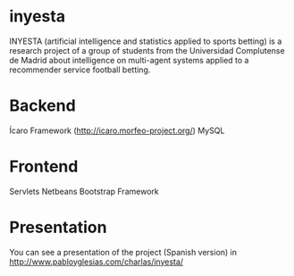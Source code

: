 inyesta
=======

INYESTA (artificial intelligence and statistics applied to sports betting) is a research project of a group of students from the Universidad Complutense de Madrid about intelligence on multi-agent systems applied to a recommender service football betting.


Backend
=======

Ícaro Framework (http://icaro.morfeo-project.org/)
MySQL


Frontend
=======

Servlets Netbeans
Bootstrap Framework

Presentation
=======

You can see a presentation of the project (Spanish version) in http://www.pabloyglesias.com/charlas/inyesta/
